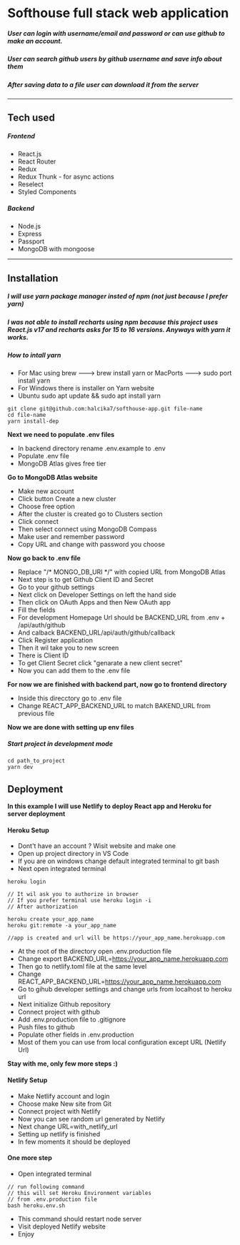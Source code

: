 # Softhouse full stack web application
##### User can login with username/email and password or can use github to make an account. 
##### User can search  github users by github username and save info about them
##### After saving data to a file user can download it from the server
___

## Tech used


##### Frontend
* React.js
* React Router
* Redux
* Redux Thunk - for async actions
* Reselect
* Styled Components

##### Backend
* Node.js
* Express
* Passport
* MongoDB with mongoose

---

## Installation

##### I will use yarn package manager insted of npm (not just because I prefer yarn)
##### I was not able to install recharts using npm because this project uses React.js v17 and recharts asks for 15 to 16 versions. Anyways with yarn it works.

##### How to intall yarn
* For Mac using brew ---> brew install yarn  or MacPorts ---> sudo port install yarn
* For Windows there is installer on Yarn website
* Ubuntu sudo apt update && sudo apt install yarn

```
git clone git@github.com:halcika7/softhouse-app.git file-name
cd file-name
yarn install-dep
```

**Next we need to populate .env files**

* In backend directory rename .env.example to .env
* Populate .env file
* MongoDB Atlas gives free tier

**Go to MongoDB Atlas website**
* Make new account
* Click button Create a new cluster
* Choose free option
* After the cluster is created go to Clusters section
* Click connect
* Then select connect using MongoDB Compass
* Make user and remember password
* Copy URL and change <password> with password you choose

**Now go back to .env file**

* Replace "/* MONGO_DB_URI  */" with copied URL from MongoDB Atlas
* Next step is to get Github Client ID and Secret
* Go to your github settings
* Next click on Developer Settings on left the hand side
* Then click on OAuth Apps and then New OAuth app
* Fill the fields
* For development Homepage Url should be BACKEND_URL from .env + /api/auth/github
* And calback BACKEND_URL/api/auth/github/callback
* Click Register application
* Then it wil take you to new screen
* There is Client ID
* To get Client Secret click "genarate a new client secret"
* Now you can add them to the .env file

**For now we are finished with backend part, now go to frontend directory**

* Inside this direcctory go to .env file
* Change REACT_APP_BACKEND_URL to match BAKEND_URL from previous file

**Now we are done with setting up env files**

##### Start project in development mode

```
cd path_to_project
yarn dev
```


## Deployment

**In this example I will use Netlify to deploy React app and Heroku for server deployment**

#### Heroku Setup
* Dont't have an  account ? Wisit website and make one
* Open up project directory in VS Code
* If you are on windows change default integrated terminal to git bash
* Next open integrated terminal

```
heroku login

// It wil ask you to authorize in browser
// If you prefer terminal use heroku login -i
// After authorization

heroku create your_app_name
heroku git:remote -a your_app_name

//app is created and url will be https://your_app_name.herokuapp.com
```

* At the root of the directory open .env.production file
* Change export BACKEND_URL=https://your_app_name.herokuapp.com
* Then go to netlify.toml file at the same level
* Change REACT_APP_BACKEND_URL=https://your_app_name.herokuapp.com
* Go to gihub developer settings and change urls from localhost to heroku url
* Next initialize Github repository
* Connect project with github
* Add .env.production file to .gitignore
* Push files to github
* Populate other fields in .env.production
* Most of them you can use from local configuration except URL (Netlify Url)

**Stay with me, only few more steps :)**

#### Netlify Setup

* Make Netlify account and login
* Choose make New site from Git
* Connect project with Netlify
* Now you can see random url generated by Netlify
* Next change URL=with_netlify_url
* Setting up netlify is finished
* In few moments it should be deployed

#### One more step

* Open integrated terminal

```
// run following command
// this will set Heroku Environment variables
// from .env.production file
bash heroku.env.sh
```

* This command should restart node server
* Visit deployed Netlify website
* Enjoy
